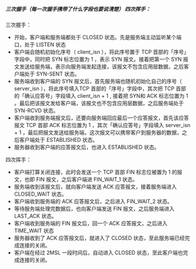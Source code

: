 ##### 三次握手（每一次握手携带了什么字段也要说清楚） 四次挥手：
三次握手：
- 开始，客户端和服务端都处于 CLOSED 状态。先是服务端主动监听某个端口，处于 LISTEN 状态 
- 客户端会随机初始化序号（ client_isn ），将此序号置于 TCP 首部的「序号」字段中，同时把 SYN 标志位置为 1 ，表示 SYN 报文。接着把第一个 SYN 报文发送给服务端，表示向服务端发起连接，该报文不包含应用层数据，之后客户端处于 SYN-SENT 状态。 
- 服务端收到客户端的 SYN 报文后，首先服务端也随机初始化自己的序号（ server_isn ），将此序号填入TCP 首部的「序号」字段中，其次把 TCP 首部的「确认应答号」字段填入 client_isn + 1 , 接着把 SYN和 ACK 标志位置为 1 。最后把该报文发给客户端，该报文也不包含应用层数据，之后服务端处于 SYN-RCVD 状态。 
- 客户端收到服务端报文后，还要向服务端回应最后一个应答报文，首先该应答报文 TCP 首部 ACK 标志位置为 1 ，其次「确认应答号」字段填入 server_isn + 1 ，最后把报文发送给服务端，这次报文可以携带客户到服务器的数据，之后客户端处于 ESTABLISHED 状态。 
- 服务器收到客户端的应答报文后，也进入 ESTABLISHED 状态。 

四次挥手：
- 客户端打算关闭连接，此时会发送一个 TCP 首部 FIN 标志位被置为 1 的报文，也即 FIN 报文，之后客户端进 FIN_WAIT_1 状态。 
- 服务端收到该报文后，就向客户端发送 ACK 应答报文，接着服务端进入 CLOSED_WAIT 状态。 
- 客户端收到服务端的 ACK 应答报文后，之后进入 FIN_WAIT_2 状态。 
- 等待服务端处理完数据后，也向客户端发送 FIN 报文，之后服务端进入 LAST_ACK 状态。 
- 客户端收到服务端的 FIN 报文后，回一个 ACK 应答报文，之后进入TIME_WAIT 状态 
- 服务器收到了 ACK 应答报文后，就进入了 CLOSED 状态，至此服务端已经完成连接的关闭。 
- 客户端在经过 2MSL 一段时间后，自动进入 CLOSED 状态，至此客户端也完成连接的关闭。